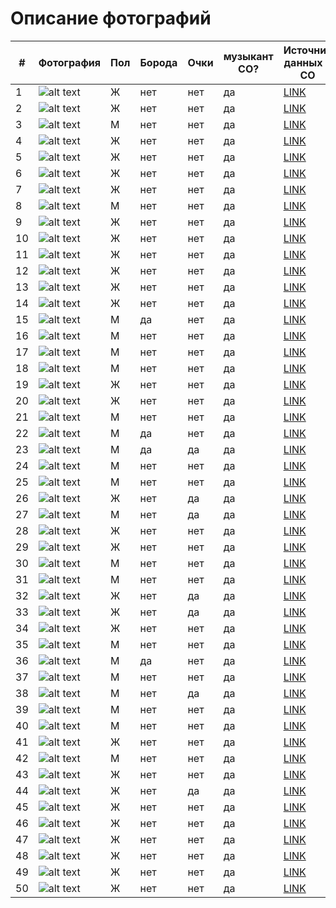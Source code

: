 # Описание фотографий


| # | Фотография | Пол | Борода | Очки | музыкант СО? | Источник данных о СО | Источник фото |
|---|---|---|---|---|---|---|---|
|1      |![alt text](1.png)  |  Ж  |   нет  |  нет |      да      | [LINK](https://orchestra47.ru/sostav/first-violins/)| [LINK](https://vk.com/id27939298)|
|2      |![alt text](2.png)  |  Ж  |   нет  |  нет |      да      | [LINK](https://orchestra47.ru/sostav/first-violins/)| [LINK](https://vk.com/id603857)|
|3      |![alt text](3.png)  |  М  |   нет  |  нет |      да      | [LINK](https://orchestra47.ru/sostav/first-violins/)| [LINK](https://vk.com/starodubcevmusic)|
|4      |![alt text](4.png)  |  Ж  |   нет  |  нет |      да      | [LINK](https://orchestra47.ru/sostav/first-violins/)| [LINK](https://vk.com/orange_daria)|
|5      |![alt text](5.png)  |  Ж  |   нет  |  нет |      да      | [LINK](https://orchestra47.ru/sostav/first-violins/)| [LINK](https://vk.com/apollinariia)|
|6      |![alt text](6.png)  |  Ж  |   нет  |  нет |      да      | [LINK](https://orchestra47.ru/sostav/first-violins/)| [LINK](https://vk.com/podgorik)|
|7      |![alt text](7.png)  |  Ж  |   нет  |  нет |      да      | [LINK](https://orchestra47.ru/sostav/first-violins/)| [LINK](https://vk.com/koteika_katerina)|
|8      |![alt text](8.png)  |  М  |   нет  |  нет |      да      | [LINK](https://klassika-spb.ru/orkestr/sostav-simfonicheskogo-orkestra-klassika.html)| [LINK](https://vk.com/trumplan)|
|9      |![alt text](9.png)  |  Ж  |   нет  |  нет |      да      | [LINK](https://orchestra47.ru/sostav/second-violins/)| [LINK](https://vk.com/natusya1991)|
|10     |![alt text](10.png) |  Ж  |   нет  |  нет |      да      | [LINK](https://orchestra47.ru/sostav/second-violins/)| [LINK](https://vk.com/id418558015)|
|11     |![alt text](11.png) |  Ж  |   нет  |  нет |      да      | [LINK](https://orchestra47.ru/sostav/second-violins/)| [LINK](https://vk.com/aspr_hbc)|
|12     |![alt text](12.png) |  Ж  |   нет  |  нет |      да      | [LINK](https://orchestra47.ru/sostav/second-violins/)| [LINK](https://vk.com/yanamir_1995)|
|13     |![alt text](13.png) |  Ж  |   нет  |  нет |      да      | [LINK](https://orchestra47.ru/sostav/second-violins/)| [LINK](https://vk.com/id73239154)|
|14     |![alt text](14.png) |  Ж  |   нет  |  нет |      да      | [LINK](https://orchestra47.ru/sostav/second-violins/)| [LINK](https://vk.com/adriana.chuba10)|
|15     |![alt text](15.png) |  М  |   да   |  нет |      да      | [LINK](https://orchestra47.ru/sostav/first-violins/) | [LINK](https://vk.com/vdanilevskiy)|
|16     |![alt text](16.png) |  М  |   нет  |  нет |      да      | [LINK](https://orchestra47.ru/sostav/violas/)| [LINK](https://vk.com/viagabekov)|
|17     |![alt text](17.png) |  М  |   нет  |  нет |      да      | [LINK](https://orchestra47.ru/sostav/french-horns/)| [LINK](https://vk.com/id16513947)| 
|18     |![alt text](18.png) |  М  |   нет  |  нет |      да      | [LINK](https://orchestra47.ru/sostav/truby/)| [LINK](https://vk.com/vasialeshenko)|
|19     |![alt text](19.png) |  Ж  |   нет  |  нет |      да      | [LINK](https://orchestra47.ru/sostav/violas/)| [LINK](https://vk.com/olgavasilevs)|
|20     |![alt text](20.jpg) |  Ж  |   нет  |  нет |      да      | [LINK](https://orchestra47.ru/sostav/violas/)| [LINK](https://vk.com/lina.brikova)|
|21     |![alt text](21.png) |  М  |   нет  |  нет |      да      | [LINK](https://orchestra47.ru/sostav/cellos/)| [LINK](https://vk.com/kikka)|
|22     |![alt text](22.png) |  М  |   да   |  нет |      да      | [LINK](https://orchestra47.ru/sostav/cellos/)| [LINK](https://vk.com/igor_botvin)|
|23     |![alt text](23.jpg) |  М  |   да   |  да  |      да      | [LINK](https://orchestra47.ru/sostav/cellos/)| [LINK](https://vk.com/id_632876587923)|
|24     |![alt text](24.png) |  М  |   нет  |  нет |      да      | [LINK](https://orchestra47.ru/sostav/trombones/)| [LINK](https://vk.com/id176752890)|
|25     |![alt text](25.png) |  М  |   нет  |  нет |      да      | [LINK](https://orchestra47.ru/sostav/tuba/)| [LINK](https://vk.com/id5304350)|
|26     |![alt text](26.png) |  Ж  |   нет  |  да  |      да      | [LINK](https://orchestra47.ru/sostav/cellos/)| [LINK](https://vk.com/lihoe_kalanchoe)|
|27     |![alt text](27.png) |  М  |   нет  |  да  |      да      | [LINK](https://orchestra47.ru/sostav/double-basses/)| [LINK](https://vk.com/maestrolenz)|
|28     |![alt text](28.png) |  Ж  |   нет  |  нет |      да      | [LINK](https://orchestra47.ru/sostav/flutes/)| [LINK](https://vk.com/a.shabronova)|
|29     |![alt text](29.png) |  Ж  |   нет  |  нет |      да      | [LINK](https://orchestra47.ru/sostav/trombones/)| [LINK](https://vk.com/i1cooperson)|
|30     |![alt text](30.png) |  М  |   нет  |  нет |      да      | [LINK](https://andreyev-orchestra.ru/kollektiv/balalajki-primyi/aleksandr-shhipiczin-zasluzhennyij-artist-rossii,-konczertmejster-gruppyi-balalaek-prim,-solist-orkestra.html)| [LINK](https://vk.com/id59126200)|
|31     |![alt text](31.png) |  М  |   нет  |  нет |      да      | [LINK](https://orchestra47.ru/sostav/oboes/)| [LINK](https://vk.com/alexeygolovin)|
|32     |![alt text](32.png) |  Ж  |   нет  |  да  |      да      | [LINK](https://orchestra47.ru/sostav/flutes/)| [LINK](https://vk.com/albums217461755)|
|33     |![alt text](33.png) |  Ж  |   нет  |  да |      да      | [LINK](https://andreyev-orchestra.ru/kollektiv/domryi-altovyie-ii/elena-dernova-konczertmejster-gruppyi-ii-altovyix-domr.html)| [LINK](https://vk.com/elenadernova)|
|34     |![alt text](34.png) |  Ж  |   нет  |  нет |      да      | [LINK](https://andreyev-orchestra.ru/kollektiv/domryi-altovyie-i/svetlana-smolyar-konczertmejster-gruppyi-altovyix-domr,-solistka-orkestra.html)| [LINK](https://vk.com/smsmusic)|
|35     |![alt text](35.png) |  М  |   нет  |  нет |      да      | [LINK](https://orchestra47.ru/sostav/clarinets/)| [LINK](https://vk.com/savela_la)|
|36     |![alt text](36.jpg) |  М  |   да   |  нет |      да      | [LINK](https://orchestra47.ru/sostav/clarinets/)| [LINK](https://vk.com/id1094145)| 
|37     |![alt text](37.png) |  М  |   нет  |  нет |      да      | [LINK](https://orchestra47.ru/sostav/trombones/)| [LINK](https://vk.com/uskovkarpinskiy)|
|38     |![alt text](38.png) |  М  |   нет  |  да  |      да      | [LINK](https://orchestra47.ru/sostav/percussion/)| [LINK](https://vk.com/id282339730)|
|39     |![alt text](39.png) |  М  |   нет  |  нет |      да      | [LINK](https://orchestra47.ru/sostav/percussion/)| [LINK](https://vk.com/id154774951)
|40     |![alt text](40.png) |  М  |   нет  |  нет |      да      | [LINK](https://orchestra47.ru/sostav/percussion/)| [LINK](https://vk.com/id797377)|
|41     |![alt text](41.png) |  Ж  |   нет  |  нет |      да      | [LINK](https://orchestra47.ru/sostav/Piano-and-celesta/)| [LINK](https://vk.com/sofia.kovtun)|
|42     |![alt text](42.png) |  М  |   нет  |  нет |      да      | [LINK](https://orchestra47.ru/sostav/Piano-and-celesta/)| [LINK](https://vk.com/symangram)|
|43     |![alt text](43.png) |  Ж  |   нет  |  нет |      да      | [LINK](https://andreyev-orchestra.ru/kollektiv/domryi-malyie-i/inna-ulyanova-konczertmejster-gruppyi-malyix-domr.html)| [LINK](https://vk.com/gladovskaya)|
|44     |![alt text](44.png) |  Ж  |   нет  |  да  |      да      | [LINK](https://andreyev-orchestra.ru/kollektiv/domryi-malyie-i/tatyana-kostyanaya-solistka-orkestra.html)| [LINK](https://vk.com/id411985863)|
|45     |![alt text](45.png) |  Ж  |   нет  |  нет |      да      | [LINK](https://andreyev-orchestra.ru/kollektiv/domryi-malyie-i/mariya-gafarova.html)| [LINK](https://vk.com/marias79)|
|46     |![alt text](46.png) |  Ж  |   нет  |  нет |      да      | [LINK](https://andreyev-orchestra.ru/kollektiv/domryi-malyie-i/natalya-skobkina.html)| [LINK](https://vk.com/vizagnataliaskobkina)|
|47     |![alt text](47.png) |  Ж  |   нет  |  нет |      да      | [LINK](https://andreyev-orchestra.ru/kollektiv/domryi-malyie-i/anastasiya-fedoseenko-solistka-orkestra.html)| [LINK](https://vk.com/afedoseenko)|
|48     |![alt text](48.png) |  Ж  |   нет  |  нет |      да      | [LINK](https://andreyev-orchestra.ru/kollektiv/domryi-malyie-i/mariya-xrupenkova.html)| [LINK](https://vk.com/id2451905)|
|49     |![alt text](49.png) |  Ж  |   нет  |  нет |      да      | [LINK](https://andreyev-orchestra.ru/kollektiv/domryi-malyie-i/ekaterina-shirokova-solistka-orkestra.html)| [LINK](https://vk.com/ekaterinashir)|
|50     |![alt text](50.png) |  Ж  |   нет  |  нет |      да      | [LINK](https://andreyev-orchestra.ru/kollektiv/domryi-malyie-ii/irina-anashkina.html)| [LINK](https://vk.com/id220091345)|
